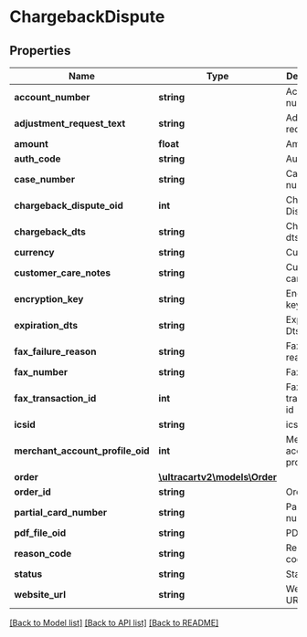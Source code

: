 # ChargebackDispute

## Properties
Name | Type | Description | Notes
------------ | ------------- | ------------- | -------------
**account_number** | **string** | Account number | [optional] 
**adjustment_request_text** | **string** | Adjustment request text | [optional] 
**amount** | **float** | Amount | [optional] 
**auth_code** | **string** | Auth code | [optional] 
**case_number** | **string** | Case number | [optional] 
**chargeback_dispute_oid** | **int** | Chargeback Dispute Oid | [optional] 
**chargeback_dts** | **string** | Chargeback dts | [optional] 
**currency** | **string** | Currency | [optional] 
**customer_care_notes** | **string** | Customer care notes | [optional] 
**encryption_key** | **string** | Encryption key | [optional] 
**expiration_dts** | **string** | Expiration Dts | [optional] 
**fax_failure_reason** | **string** | Fax failure reason | [optional] 
**fax_number** | **string** | Fax number | [optional] 
**fax_transaction_id** | **int** | Fax transaction id | [optional] 
**icsid** | **string** | icsid | [optional] 
**merchant_account_profile_oid** | **int** | Merchant account profile oid | [optional] 
**order** | [**\ultracartv2\models\Order**](Order.md) |  | [optional] 
**order_id** | **string** | Order Id | [optional] 
**partial_card_number** | **string** | Partial card number | [optional] 
**pdf_file_oid** | **string** | PDF file oid | [optional] 
**reason_code** | **string** | Reason code | [optional] 
**status** | **string** | Status | [optional] 
**website_url** | **string** | Website URL | [optional] 

[[Back to Model list]](../README.md#documentation-for-models) [[Back to API list]](../README.md#documentation-for-api-endpoints) [[Back to README]](../README.md)


